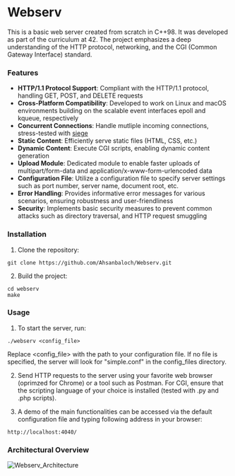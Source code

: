 # Webserv

This is a basic web server created from scratch in C++98. It was developed as part of the curriculum at 42. The project emphasizes a deep understanding of the HTTP protocol, networking, and the CGI (Common Gateway Interface) standard.

### Features
- **HTTP/1.1 Protocol Support**: Compliant with the HTTP/1.1 protocol, handling GET, POST, and DELETE requests
- **Cross-Platform Compatibility**: Developed to work on Linux and macOS environments building on the scalable event interfaces epoll and kqueue, respectively
- **Concurrent Connections**: Handle mutliple incoming connections, stress-tested with [siege](https://github.com/JoeDog/siege)
- **Static Content**: Efficiently serve static files (HTML, CSS, etc.)
- **Dynamic Content**: Execute CGI scripts, enabling dynamic content generation
- **Upload Module**: Dedicated module to enable faster uploads of multipart/form-data and application/x-www-form-urlencoded data
- **Configuration File**: Utilize a configuration file to specify server settings such as port number, server name, document root, etc.
- **Error Handling**: Provides informative error messages for various scenarios, ensuring robustness and user-friendliness
- **Security**: Implements basic security measures to prevent common attacks such as directory traversal, and HTTP request smuggling

### Installation

1. Clone the repository:
```
git clone https://github.com/Ahsanbaloch/Webserv.git
```

2. Build the project:
```
cd webserv
make
```

### Usage

1. To start the server, run:
```
./webserv <config_file>
```
Replace <config_file> with the path to your configuration file. If no file is specified, the server will look for "simple.conf" in the config_files directory.


2. Send HTTP requests to the server using your favorite web browser (oprimzed for Chrome) or a tool such as Postman. For CGI, ensure that the scripting language of your choice is installed (tested with .py and .php scripts).
   
3. A demo of the main functionalities can be accessed via the default configuration file and typing following address in your browser:
```
http://localhost:4040/
```

### Architectural Overview

![Webserv_Architecture](https://github.com/Ahsanbaloch/Webserv/assets/65039082/e02f5e8f-abde-41aa-9734-6544b4dfbb21)


